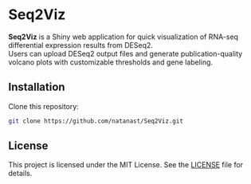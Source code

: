 # Seq2Viz

**Seq2Viz** is a Shiny web application for quick visualization of RNA-seq differential expression results from DESeq2.  
Users can upload DESeq2 output files and generate publication-quality volcano plots with customizable thresholds and gene labeling.


## Installation

Clone this repository:

```bash
git clone https://github.com/natanast/Seq2Viz.git
```

## License

This project is licensed under the MIT License. See the [LICENSE](LICENSE) file for details.
